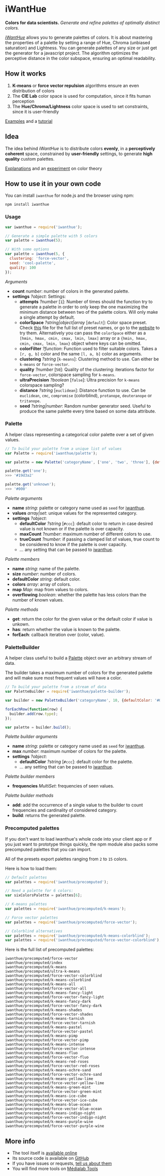 # iWantHue

**Colors for data scientists.** *Generate and refine palettes of optimally distinct colors.*

*[iWantHue](http://tools.medialab.sciences-po.fr/iwanthue/)* allows you to generate palettes of colors. It is about mastering the properties of a palette by setting a range of Hue, Chroma (unbiased saturation) and Lightness. You can generate palettes of any size or just get the generator for a javascript project. The algorithm optimizes the perceptive distance in the color subspace, ensuring an optimal readability.

## How it works
1. **K-means** or **force vector repulsion** algorithms ensure an even distribution of colors
2. The **CIE Lab** color space is used for computation, since it fits human perception
3. The **Hue/Chroma/Lightness** color space is used to set constraints, since it is user-friendly

[Examples](http://tools.medialab.sciences-po.fr/iwanthue/examples.php) and a [tutorial](http://tools.medialab.sciences-po.fr/iwanthue/tutorial.php)

## Idea
The idea behind *iWantHue* is to distribute colors **evenly**, in a **perceptively coherent** space,
constrained by **user-friendly** settings, to generate **high quality** custom palettes.

[Explanations](http://tools.medialab.sciences-po.fr/iwanthue/theory.php) and an [experiment](http://tools.medialab.sciences-po.fr/iwanthue/experiment.php) on color theory

## How to use it in your own code

You can install `iwanthue` for node.js and the browser using npm:

```
npm install iwanthue
```

### Usage

```js
var iwanthue = require('iwanthue');

// Generate a simple palette with 5 colors
var palette = iwanthue(5);

// With some options
var palette = iwanthue(5, {
  clustering: 'force-vector',
  seed: 'cool-palette',
  quality: 100
});
```

*Arguments*

* **count** *number*: number of colors in the generated palette.
* **settings** *?object*: Settings:
  * **attempts** *?number* [`1`]: Number of times should the function try to generate a palette in order to only keep the one maximizing the minimum distance between two of the palette colors. Will only make a single attempt by default.
  * **colorSpace** *?string|object|array* [`default`]: Color space preset. Check [this](https://github.com/medialab/iwanthue/blob/master/npm/presets.js) file for the full list of preset names, or go to the [website]([iWantHue](http://tools.medialab.sciences-po.fr/iwanthue/)) to try them. Alternatively you can pass the `colorSpace` either as a `[hmin, hmax, cmin, cmax, lmin, lmax]` array or a `{hmin, hmax, cmin, cmax, lmin, lmax}` object where keys can be omitted.
  * **colorFilter** *?function*: Function used to filter suitable colors. Takes a `[r, g, b]` color and the same `[l, a, b]` color as arguments.
  * **clustering** *?string* [`k-means`]: Clustering method to use. Can either be `k-means` or `force-vector`.
  * **quality** *?number* [`50`]: Quality of the clustering: iterations factor for `force-vector`, colorspace sampling for `k-means`.
  * **ultraPrecision** *?boolean* [`false`]: Ultra precision for `k-means` colorspace sampling?
  * **distance** *?string* [`euclidean`]: Distance function to use. Can be `euclidean`, `cmc`, `compromise` (colorblind), `protanope`, `deuteranope` or `tritanope`.
  * **seed** *?string|number*: Random number generator seed. Useful to produce the same palette every time based on some data attribute.

### Palette

A helper class representing a categorical color palette over a set of given values.

```js
// To build your palette from a unique list of values
var Palette = require('iwanthue/palette');

var palette = new Palette('categoryName', ['one', 'two', 'three'], {defaultColor: '#000'});

palette.get('one');
>>> '#19d3a2'

palette.get('unknown');
>>> '#000'
```

*Palette arguments*

* **name** *string*: palette or category name used as `seed` for [iwanthue](#usage).
* **values** *array|set*: unique values for the represented category.
* **settings** *?object*:
  * **defaultColor** *?string* [`#ccc`]: default color to return in case desired value is not known or if the palette is over capacity.
  * **maxCount** *?number*: maximum number of different colors to use.
  * **trueCount** *?number*: if passing a clamped list of values, true count to be considered to know if the palette is over capacity.
  * *...* any setting that can be passed to [iwanthue](#usage).

*Palette members*

* **name** *string*: name of the palette.
* **size** *number*: number of colors.
* **defaultColor** *string*: default color.
* **colors** *array*: array of colors.
* **map** *Map*: map from values to colors.
* **overflowing** *boolean*: whether the palette has less colors than the number of known values.

*Palette methods*

* **get**: return the color for the given value or the default color if value is unkown.
* **has**: return whether the value is known to the palette.
* **forEach**: callback iteration over (color, value).

### PaletteBuilder

A helper class useful to build a [Palette](#palette) object over an arbitrary stream of data.

The builder takes a maximum number of colors for the generated palette and will make sure most frequent values will have a color.

```js
// To build your palette from a stream of data
var PaletteBuilder = require('iwanthue/palette-builder');

var builder = new PaletteBuilder('categoryName', 10, {defaultColor: '#000'});

forEachRow(function(row) {
  builder.add(row.type);
});

var palette = builder.build();
```

*Palette builder arguments*

* **name** *string*: palette or category name used as `seed` for [iwanthue](#usage).
* **max** *number*: maximum number of colors for the palette.
* **settings** *?object*:
  * **defaultColor** *?string* [`#ccc`]: default color for the palette.
  * *...* any setting that can be passed to [iwanthue](#usage).

*Palette builder members*

* **frequencies** *MultiSet*: frequencies of seen values.

*Palette builder methods*

* **add**: add the occurrence of a single value to the builder to count frequencies and cardinality of considered category.
* **build**: returns the generated palette.

### Precomputed palettes

If you don't want to load iwanthue's whole code into your client app or if you just want to prototype things quickly, the npm module also packs some precomputed palettes that you can import.

All of the presets export palettes ranging from `2` to `15` colors.

Here is how to load them:

```js
// Default palettes
var palettes = require('iwanthue/precomputed');

// Need a palette for 6 colors:
var sixColorsPalette = palettes[6];

// K-means palettes
var palettes = require('iwanthue/precomputed/k-means');

// Force vector palettes
var palettes = require('iwanthue/precomputed/force-vector');

// Colorblind alternatives
var palettes = require('iwanthue/precomputed/k-means-colorblind');
var palettes = require('iwanthue/precomputed/force-vector-colorblind');
```

Here is the full list of precomputed palettes:

```
iwanthue/precomputed/force-vector
iwanthue/precomputed/index
iwanthue/precomputed/k-means
iwanthue/precomputed/ultra-k-means
iwanthue/precomputed/force-vector-colorblind
iwanthue/precomputed/k-means-colorblind
iwanthue/precomputed/k-means-all
iwanthue/precomputed/force-vector-all
iwanthue/precomputed/k-means-fancy-light
iwanthue/precomputed/force-vector-fancy-light
iwanthue/precomputed/k-means-fancy-dark
iwanthue/precomputed/force-vector-fancy-dark
iwanthue/precomputed/k-means-shades
iwanthue/precomputed/force-vector-shades
iwanthue/precomputed/k-means-tarnish
iwanthue/precomputed/force-vector-tarnish
iwanthue/precomputed/k-means-pastel
iwanthue/precomputed/force-vector-pastel
iwanthue/precomputed/k-means-pimp
iwanthue/precomputed/force-vector-pimp
iwanthue/precomputed/k-means-intense
iwanthue/precomputed/force-vector-intense
iwanthue/precomputed/k-means-fluo
iwanthue/precomputed/force-vector-fluo
iwanthue/precomputed/k-means-red-roses
iwanthue/precomputed/force-vector-red-roses
iwanthue/precomputed/k-means-ochre-sand
iwanthue/precomputed/force-vector-ochre-sand
iwanthue/precomputed/k-means-yellow-lime
iwanthue/precomputed/force-vector-yellow-lime
iwanthue/precomputed/k-means-green-mint
iwanthue/precomputed/force-vector-green-mint
iwanthue/precomputed/k-means-ice-cube
iwanthue/precomputed/force-vector-ice-cube
iwanthue/precomputed/k-means-blue-ocean
iwanthue/precomputed/force-vector-blue-ocean
iwanthue/precomputed/k-means-indigo-night
iwanthue/precomputed/force-vector-indigo-night
iwanthue/precomputed/k-means-purple-wine
iwanthue/precomputed/force-vector-purple-wine
```

## More info
* The tool itself is [available online](http://tools.medialab.sciences-po.fr/iwanthue/)
* Its source code is available on [GitHub](https://github.com/medialab/iwanthue/)
* If you have issues or requests, [tell us about them](https://github.com/medialab/iwanthue/issues)
* You will find more tools on [Médialab Tools](http://tools.medialab.sciences-po.fr/)
